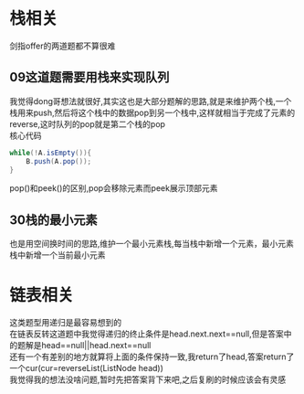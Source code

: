 # 栈相关
剑指offer的两道题都不算很难  
## 09这道题需要用栈来实现队列  
我觉得dong哥想法就很好,其实这也是大部分题解的思路,就是来维护两个栈,一个栈用来push,然后将这个栈中的数据pop到另一个栈中,这样就相当于完成了元素的reverse,这时队列的pop就是第二个栈的pop  
核心代码
```java
while(!A.isEmpty()){
	B.push(A.pop());
}
```
pop()和peek()的区别,pop会移除元素而peek展示顶部元素  
## 30栈的最小元素
也是用空间换时间的思路,维护一个最小元素栈,每当栈中新增一个元素，最小元素栈中新增一个当前最小元素
# 链表相关
这类题型用递归是最容易想到的  
在链表反转这道题中我觉得递归的终止条件是head.next.next==null,但是答案中的题解是head==null||head.next==null  
还有一个有差别的地方就算将上面的条件保持一致,我return了head,答案return了一个cur(cur=reverseList(ListNode head))  
我觉得我的想法没啥问题,暂时先把答案背下来吧,之后复刷的时候应该会有灵感